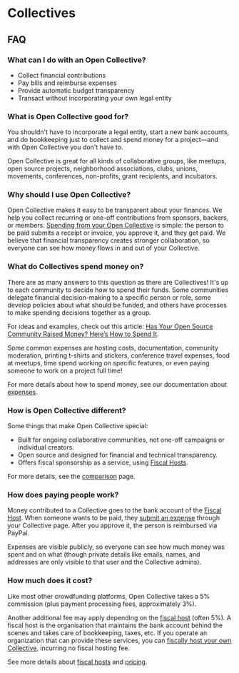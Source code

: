 # Collectives

## FAQ

### What can I do with an Open Collective?

* Collect financial contributions
* Pay bills and reimburse expenses
* Provide automatic budget transparency
* Transact without incorporating your own legal entity

### What is Open Collective good for?

You shouldn't have to incorporate a legal entity, start a new bank accounts, and do bookkeeping just to collect and spend money for a project—and with Open Collective you don't have to. 

Open Collective is great for all kinds of collaborative groups, like meetups, open source projects, neighborhood associations, clubs, unions, movements, conferences, non-profits, grant recipients, and incubators.

### Why should I use Open Collective?

Open Collective makes it easy to be transparent about your finances. We help you collect recurring or one-off contributions from sponsors, backers, or members. [Spending from your Open Collective](../expenses/) is simple: the person to be paid submits a receipt or invoice, you approve it, and they get paid. We believe that financial transparency creates stronger collaboration, so everyone can see how money flows in and out of your Collective.

### What do Collectives spend money on?

There are as many answers to this question as there are Collectives! It's up to each community to decide how to spend their funds. Some communities delegate financial decision-making to a specific person or role, some develop policies about what should be funded, and others have processes to make spending decisions together as a group.

For ideas and examples, check out this article: [Has Your Open Source Community Raised Money? Here’s How to Spend It](https://medium.com/open-collective/has-your-open-source-community-raised-money-heres-how-to-spend-it-3e9dd957dad). 

Some common expenses are hosting costs, documentation, community moderation, printing t-shirts and stickers, conference travel expenses, food at meetups, time spend working on specific features, or even paying someone to work on a project full time!

For more details about how to spend money, see our documentation about [expenses](../expenses/).

### How is Open Collective different?

Some things that make Open Collective special: 

* Built for ongoing collaborative communities, not one-off campaigns or individual creators.
* Open source and designed for financial and technical transparency.
* Offers fiscal sponsorship as a service, using [Fiscal Hosts](../hosts/).

For more details, see the [comparison](../product/comparison.md) page.

### How does paying people work?

Money contributed to a Collective goes to the bank account of the [Fiscal Host](../hosts/). When someone wants to be paid, they [submit an expense](../expenses/submitting-expenses.md) through your Collective page. After you approve it, the person is reimbursed via PayPal. 

Expenses are visible publicly, so everyone can see how much money was spent and on what \(though private details like emails, names, and addresses are only visible to that user and the Collective admins\).

### How much does it cost?

Like most other crowdfunding platforms, Open Collective takes a 5% commission \(plus payment processing fees, approximately 3%\). 

Another additional fee may apply depending on the [fiscal host](../hosts/) \(often 5%\). A fiscal host is the organisation that maintains the bank account behind the scenes and takes care of bookkeeping, taxes, etc. If you operate an organization that can provide these services, you can [fiscally host your own Collective](../hosts/become-host.md), incurring no fiscal hosting fee.

See more details about [fiscal hosts](../hosts/) and [pricing]().

